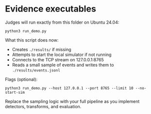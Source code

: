 # Evidence executables

Judges will run exactly from this folder on Ubuntu 24.04:

```
python3 run_demo.py
```

What this script does now:
- Creates `./results/` if missing
- Attempts to start the local simulator if not running
- Connects to the TCP stream on 127.0.0.1:8765
- Reads a small sample of events and writes them to `./results/events.jsonl`

Flags (optional):
```
python3 run_demo.py --host 127.0.0.1 --port 8765 --limit 10 --no-start-sim
```

Replace the sampling logic with your full pipeline as you implement detectors, transforms, and evaluation.
